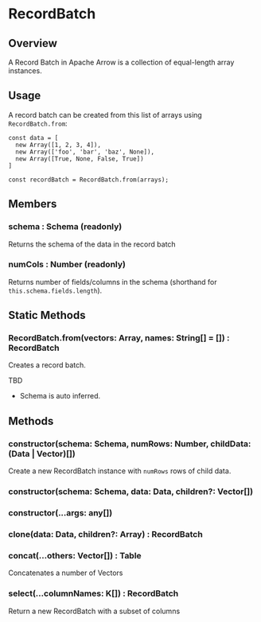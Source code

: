 # RecordBatch

## Overview

A Record Batch in Apache Arrow is a collection of equal-length array instances.

## Usage

A record batch can be created from this list of arrays using `RecordBatch.from`:
```
const data = [
  new Array([1, 2, 3, 4]),
  new Array(['foo', 'bar', 'baz', None]),
  new Array([True, None, False, True])
]

const recordBatch = RecordBatch.from(arrays);
```


## Members

### schema : Schema (readonly)

Returns the schema of the data in the record batch

### numCols : Number (readonly)

Returns number of fields/columns in the schema (shorthand for `this.schema.fields.length`).


## Static Methods

### RecordBatch.from(vectors: Array, names: String[] = []) : RecordBatch

Creates a record batch.

TBD
- Schema is auto inferred.


## Methods

### constructor(schema: Schema, numRows: Number, childData: (Data | Vector)[])

Create a new RecordBatch instance with `numRows` rows of child data.


### constructor(schema: Schema, data: Data, children?: Vector[])


### constructor(...args: any[])


### clone(data: Data, children?: Array) : RecordBatch

### concat(...others: Vector[]) : Table

Concatenates a number of Vectors

### select(...columnNames: K[]) : RecordBatch

Return a new RecordBatch with a subset of columns
